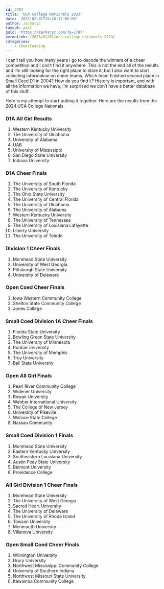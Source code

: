 ```yaml
---
id: 2707
title: 'UCA College Nationals 2023'
date: '2023-02-01T15:26:27-05:00'
author: zacharyc
layout: post
guid: 'https://zacharyc.com/?p=2707'
permalink: /2023/02/01/uca-college-nationals-2023/
categories:
    - Cheerleading
---
```


I can’t tell you how many years I go to decode the winners of a cheer competition and I can’t find it anywhere. This is not the end all of the results and I’m still looking for the right place to store it, but I also want to start collecting information on cheer teams. Which team finished second place in Small Coed D1 in 2004? How do you find it? History is important, and with all the information we have, I’m surprised we don’t have a better database of this stuff.

Here is my attempt to start putting it together. Here are the results from the 2024 UCA College Nationals.

### D1A All Girl Results

1. Western Kentucky University
2. The University of Oklahoma
3. University of Alabama
4. UAB
5. University of Mississippi
6. San Diego State University
7. Indiana University

### D1A Cheer Finals

1. The University of South Florida
2. The University of Kentucky
3. The Ohio State University
4. The University of Central Florida
5. The University of Oklahoma
6. The University of Alabama
7. Western Kentucky University
8. The University of Tennessee
9. The University of Louisiana Lafayette
10. Liberty University
11. The University of Toledo

### Division 1 Cheer Finals

1. Morehead State University
2. University of West Georgia
3. Pittsburgh State University
4. University of Delaware

### Open Coed Cheer Finals

1. Iowa Western Community College
2. Shelton State Community College
3. Jones College

### Small Coed Division 1A Cheer Finals

1. Florida State University
2. Bowling Green State University
3. The University of Minnesota
4. Purdue University
5. The University of Memphis
6. Troy University
7. Ball State University

### Open All Girl Finals

1. Pearl River Community College
2. Widener University
3. Rowan University
4. Webber International University
5. The College of New Jersey
6. University of Pikeville
7. Wallace State College
8. Nassau Community

### Small Coed Division 1 Finals

1. Morehead State University
2. Eastern Kentucky University
3. Southeastern Louisiana University
4. Austin Peay State University
5. Belmont University
6. Providence College

### All Girl Division 1 Cheer Finals

1. Morehead State University
2. The University of West Georgia
3. Sacred Heart University
4. The University of Delaware
5. The University of Rhode Island
6. Towson University
7. Monmouth University
8. Villanova University

### Open Small Coed Cheer Finals

1. Wilmington University
2. Drury University
3. Northwest Mississippi Community College
4. University of Southern Indiana
5. Northwest Missouri State University
6. Itawamba Community College